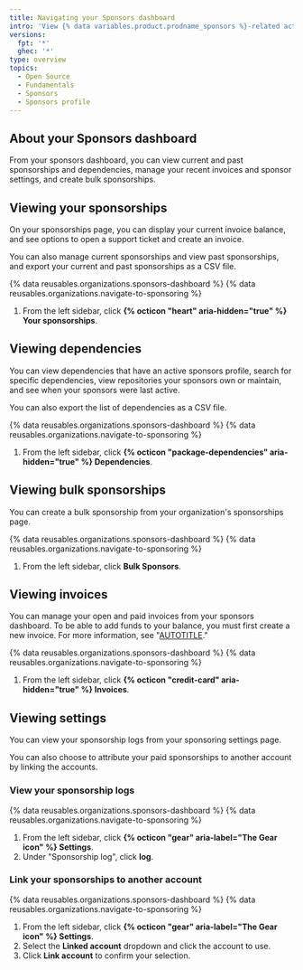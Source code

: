 ```yaml
---
title: Navigating your Sponsors dashboard
intro: 'View {% data variables.product.prodname_sponsors %}-related activity from your Sponsors dashboard.'
versions:
  fpt: '*'
  ghec: '*'
type: overview
topics:
  - Open Source
  - Fundamentals
  - Sponsors
  - Sponsors profile
---
```

## About your Sponsors dashboard

From your sponsors dashboard, you can view current and past sponsorships and dependencies, manage your recent invoices and sponsor settings, and create bulk sponsorships.

## Viewing your sponsorships

On your sponsorships page, you can display your current invoice balance, and see options to open a support ticket and create an invoice.

You can also manage current sponsorships and view past sponsorships, and export your current and past sponsorships as a CSV file.

{% data reusables.organizations.sponsors-dashboard %}
{% data reusables.organizations.navigate-to-sponsoring %}
1. From the left sidebar, click **{% octicon "heart" aria-hidden="true" %} Your sponsorships**.

## Viewing dependencies

You can view dependencies that have an active sponsors profile, search for specific dependencies, view repositories your sponsors own or maintain, and see when your sponsors were last active.

You can also export the list of dependencies as a CSV file.

{% data reusables.organizations.sponsors-dashboard %}
{% data reusables.organizations.navigate-to-sponsoring %}
1. From the left sidebar, click **{% octicon "package-dependencies" aria-hidden="true" %} Dependencies**.

## Viewing bulk sponsorships

You can create a bulk sponsorship from your organization's sponsorships page.

{% data reusables.organizations.sponsors-dashboard %}
{% data reusables.organizations.navigate-to-sponsoring %}
1. From the left sidebar, click **Bulk Sponsors**.

## Viewing invoices

You can manage your open and paid invoices from your sponsors dashboard. To be able to add funds to your balance, you must first create a new invoice. For more information, see "[AUTOTITLE](/sponsors/sponsoring-open-source-contributors/paying-for-github-sponsors-by-invoice#creating-a-new-invoice)."

{% data reusables.organizations.sponsors-dashboard %}
{% data reusables.organizations.navigate-to-sponsoring %}
1. From the left sidebar, click **{% octicon "credit-card" aria-hidden="true" %} Invoices**.

## Viewing settings

You can view your sponsorship logs from your sponsoring settings page.

You can also choose to attribute your paid sponsorships to another account by linking the accounts.

### View your sponsorship logs

{% data reusables.organizations.sponsors-dashboard %}
{% data reusables.organizations.navigate-to-sponsoring %}
1. From the left sidebar, click **{% octicon "gear" aria-label="The Gear icon" %} Settings**.
1. Under "Sponsorship log", click **log**.

### Link your sponsorships to another account

{% data reusables.organizations.sponsors-dashboard %}
{% data reusables.organizations.navigate-to-sponsoring %}
1. From the left sidebar, click **{% octicon "gear" aria-label="The Gear icon" %} Settings**.
1. Select the **Linked account** dropdown and click the account to use.
1. Click **Link account** to confirm your selection.
